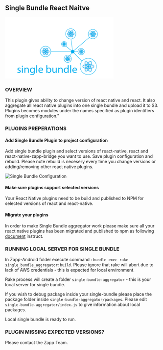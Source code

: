 ## Single Bundle React Naitve

![single-bundle.png](./single-bundle.png)

### OVERVIEW
This plugin gives ability to change version of react native and react. It also aggregate all react native plugins into one single bundle and upload it to S3. Plugins becomes modules under the names specified as plugin identifiers from plugin configuration."
### PLUGINS PREPERATIONS

#### Add Single Bundle Plugin to project configuration
Add single bundle plugin and select versions of react-native, react and react-native-zapp-bridge you want to use. Save plugin configuration and rebuild. Please note rebuild is necesery every time you change versions or adding/removing other react native plugins.

![Single Bundle Configuration]( https://assets-production.applicaster.com/applicaster-employees/zapp_team/anna_bauza/react_native/single-bundle-config.png  "Single Bundle Configuration")

#### Make sure plugins support selected versions
Your React Native plugins need to be build and published to NPM for selected versions of react and react-native.


#### Migrate your plugins
In order to make Single Bundle aggregator work please make sure all your react native plugins has been migrated and published to npm as following [document](https://docs.google.com/document/d/16d3b3eah5frSaz1zatefVs9FJQFAEJT8Ip4utY0Z__s/edit) instruct.

### RUNNING LOCAL SERVER FOR SINGLE BUNDLE

In Zapp-Android folder execute command :
`bundle exec rake single_bundle_aggregator:build`.
Please ignore that rake will abort due to lack of AWS credentials - this is expected for local environment.

Rake process will create a folder `single-bundle-aggregator` - this is your local server for single bundle.

If you wish to debug package inside your single-bundle please place the package folder inside `single-bundle-aggregator/packages`. Please edit `single-bundle-aggregator/index.js` to give information about local packages.

Local single bundle is ready to run.

### PLUGIN MISSING EXPECTED VERSIONS?
Please contact the Zapp Team.

